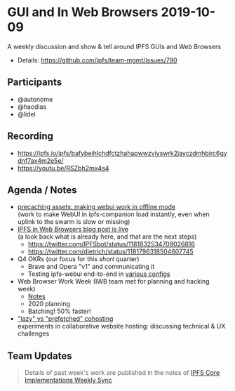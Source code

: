 # GUI and In Web Browsers 2019-10-09

A weekly discussion and show & tell around IPFS GUIs and Web Browsers

* Details: https://github.com/ipfs/team-mgmt/issues/790

## Participants

- @autonome
- @hacdias
- @lidel

## Recording

- https://ipfs.io/ipfs/bafybeihlchdfctzhahapwwzviyswrk2jayczdmhbirc6gydnf7ax4m2e5e/
- https://youtu.be/RSZbh2mx4s4


## Agenda / Notes

- [precaching assets: making webui work in offline mode](https://github.com/ipfs-shipyard/ipfs-companion/pull/782)  
  (work to make WebUI in ipfs-companion load instantly, even when uplink to the swarm is slow or missing)
- [IPFS in Web Browsers blog post is live](https://blog.ipfs.io/2019-10-08-ipfs-browsers-update/)  
  (a look back what is already here, and that are the next steps)
  - https://twitter.com/IPFSbot/status/1181832534709026816
  - https://twitter.com/dietrich/status/1181796318504607745
- Q4 OKRs
  (our focus for this _short_ quarter)
  - Brave and Opera "v1" and communicating it
  - Testing ipfs-webui end-to-end in [various configs](https://github.com/ipfs-shipyard/ipfs-webui/issues/1164)
- Web Browser Work Week
  (IWB team met for planning and hacking week)
  - [Notes](https://hackmd.io/2INVgWvxTOGEfpiHenXRAg?view)
  - 2020 planning
  - Batching! 50% faster!
- ["lazy" vs "prefetched" cohosting](https://github.com/ipfs-shipyard/cohosting/issues/6)  
  experiments in collaborative website hosting: discussing technical & UX challenges

## Team Updates

> Details of past week's work are published in the notes of [IPFS Core Implementations Weekly Sync](https://github.com/ipfs/team-mgmt/issues/992)
